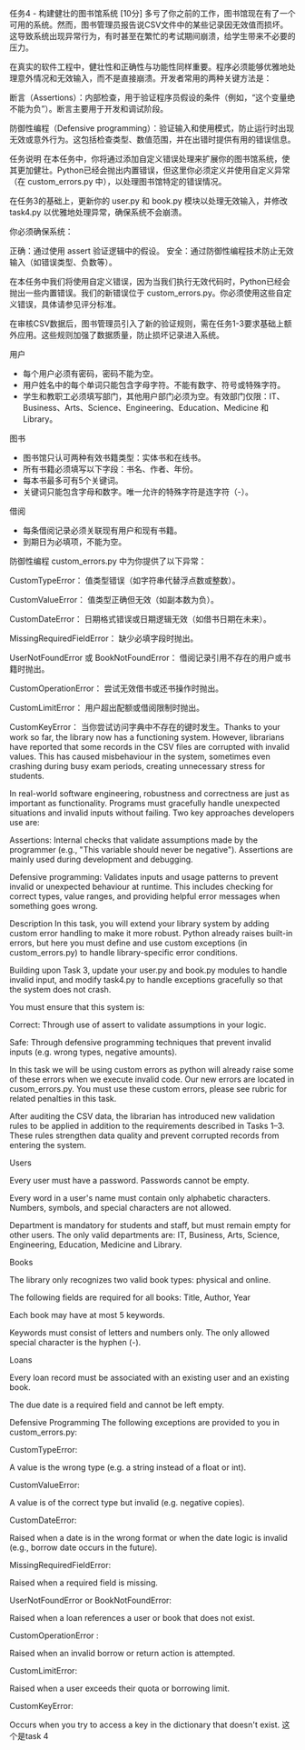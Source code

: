 任务4 - 构建健壮的图书馆系统 [10分]
多亏了你之前的工作，图书馆现在有了一个可用的系统。然而，图书管理员报告说CSV文件中的某些记录因无效值而损坏。这导致系统出现异常行为，有时甚至在繁忙的考试期间崩溃，给学生带来不必要的压力。

在真实的软件工程中，健壮性和正确性与功能性同样重要。程序必须能够优雅地处理意外情况和无效输入，而不是直接崩溃。开发者常用的两种关键方法是：

断言（Assertions）：内部检查，用于验证程序员假设的条件（例如，“这个变量绝不能为负”）。断言主要用于开发和调试阶段。

防御性编程（Defensive programming）：验证输入和使用模式，防止运行时出现无效或意外行为。这包括检查类型、数值范围，并在出错时提供有用的错误信息。

任务说明
在本任务中，你将通过添加自定义错误处理来扩展你的图书馆系统，使其更加健壮。Python已经会抛出内置错误，但这里你必须定义并使用自定义异常（在 custom_errors.py 中），以处理图书馆特定的错误情况。

在任务3的基础上，更新你的 user.py 和 book.py 模块以处理无效输入，并修改 task4.py 以优雅地处理异常，确保系统不会崩溃。

你必须确保系统：

正确：通过使用 assert 验证逻辑中的假设。
安全：通过防御性编程技术防止无效输入（如错误类型、负数等）。

在本任务中我们将使用自定义错误，因为当我们执行无效代码时，Python已经会抛出一些内置错误。我们的新错误位于 custom_errors.py。你必须使用这些自定义错误，具体请参见评分标准。

在审核CSV数据后，图书管理员引入了新的验证规则，需在任务1-3要求基础上额外应用。这些规则加强了数据质量，防止损坏记录进入系统。

用户
- 每个用户必须有密码，密码不能为空。
- 用户姓名中的每个单词只能包含字母字符。不能有数字、符号或特殊字符。
- 学生和教职工必须填写部门，其他用户部门必须为空。有效部门仅限：IT、Business、Arts、Science、Engineering、Education、Medicine 和 Library。

图书
- 图书馆只认可两种有效书籍类型：实体书和在线书。
- 所有书籍必须填写以下字段：书名、作者、年份。
- 每本书最多可有5个关键词。
- 关键词只能包含字母和数字。唯一允许的特殊字符是连字符（-）。

借阅
- 每条借阅记录必须关联现有用户和现有书籍。
- 到期日为必填项，不能为空。

防御性编程
custom_errors.py 中为你提供了以下异常：

CustomTypeError：
值类型错误（如字符串代替浮点数或整数）。

CustomValueError：
值类型正确但无效（如副本数为负）。

CustomDateError：
日期格式错误或日期逻辑无效（如借书日期在未来）。

MissingRequiredFieldError：
缺少必填字段时抛出。

UserNotFoundError 或 BookNotFoundError：
借阅记录引用不存在的用户或书籍时抛出。

CustomOperationError：
尝试无效借书或还书操作时抛出。

CustomLimitError：
用户超出配额或借阅限制时抛出。

CustomKeyError：
当你尝试访问字典中不存在的键时发生。Thanks to your work so far, the library now has a functioning system. However, librarians have reported that some records in the CSV files are corrupted with invalid values. This has caused misbehaviour in the system, sometimes even crashing during busy exam periods, creating unnecessary stress for students.

In real-world software engineering, robustness and correctness are just as important as functionality. Programs must gracefully handle unexpected situations and invalid inputs without failing. Two key approaches developers use are:

Assertions: Internal checks that validate assumptions made by the programmer (e.g., "This variable should never be negative"). Assertions are mainly used during development and debugging.

Defensive programming: Validates inputs and usage patterns to prevent invalid or unexpected behaviour at runtime. This includes checking for correct types, value ranges, and providing helpful error messages when something goes wrong.

Description
In this task, you will extend your library system by adding custom error handling to make it more robust. Python already raises built-in errors, but here you must define and use custom exceptions (in custom_errors.py) to handle library-specific error conditions.

Building upon Task 3, update your user.py and book.py modules to handle invalid input, and modify task4.py to handle exceptions gracefully so that the system does not crash.

You must ensure that this system is:

Correct: Through use of assert to validate assumptions in your logic.

Safe: Through defensive programming techniques that prevent invalid inputs (e.g. wrong types, negative amounts).

In this task we will be using custom errors as python will already raise some of these errors when we execute invalid code. Our new errors are located in cusom_errors.py. You must use these custom errors, please see rubric for related penalties in this task.

After auditing the CSV data, the librarian has introduced new validation rules to be applied in addition to the requirements described in Tasks 1–3. These rules strengthen data quality and prevent corrupted records from entering the system.

Users

Every user must have a password. Passwords cannot be empty.

Every word in a user's name must contain only alphabetic characters. Numbers, symbols, and special characters are not allowed.

Department is mandatory for students and staff, but must remain empty for other users. The only valid departments are: IT, Business, Arts, Science, Engineering, Education, Medicine and Library.

Books

The library only recognizes two valid book types: physical and online.

The following fields are required for all books: Title, Author, Year

Each book may have at most 5 keywords. 

Keywords must consist of letters and numbers only. The only allowed special character is the hyphen (-).

Loans

Every loan record must be associated with an existing user and an existing book.

The due date is a required field and cannot be left empty.

Defensive Programming
The following exceptions are provided to you in custom_errors.py:

CustomTypeError:

A value is the wrong type (e.g. a string instead of a float or int).

CustomValueError:

A value is of the correct type but invalid (e.g. negative copies).

CustomDateError:

Raised when a date is in the wrong format or when the date logic is invalid (e.g., borrow date occurs in the future).

MissingRequiredFieldError:

Raised when a required field is missing.

UserNotFoundError or BookNotFoundError:

Raised when a loan references a user or book that does not exist.

CustomOperationError :

Raised when an invalid borrow or return action is attempted.

CustomLimitError:

Raised when a user exceeds their quota or borrowing limit.

CustomKeyError:

Occurs when you try to access a key in the dictionary that doesn't exist. 这个是task 4